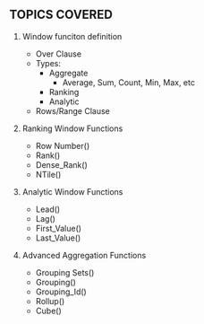 ## TOPICS COVERED

1. Window funciton definition
    - Over Clause
    - Types:
        - Aggregate
            - Average, Sum, Count, Min, Max, etc
        - Ranking
        - Analytic
    - Rows/Range Clause

2. Ranking Window Functions
    - Row Number()
    - Rank()
    - Dense_Rank()
    - NTile()

4. Analytic Window Functions
    - Lead()
    - Lag()
    - First_Value()
    - Last_Value()

5. Advanced Aggregation Functions
    - Grouping Sets()
    - Grouping()
    - Grouping_Id()
    - Rollup()
    - Cube()
